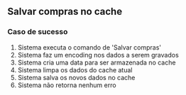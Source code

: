 ## Salvar compras no cache
### Caso de sucesso
1. Sistema executa o comando de 'Salvar compras'
2. Sistema faz um encoding nos dados a serem gravados
3. Sistema cria uma data para ser armazenada no cache
4. Sistema limpa os dados do cache atual
5. Sistema salva os novos dados no cache
6. Sistema não retorna nenhum erro
